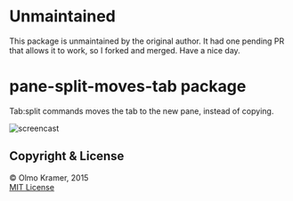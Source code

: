 # Unmaintained

This package is unmaintained by the original author. It had one pending PR that allows it to work, so I forked and merged. Have a nice day.

# pane-split-moves-tab package

Tab:split commands moves the tab to the new pane, instead of copying.

![screencast](https://raw.githubusercontent.com/olmokramer/atom-pane-split-moves-tab/master/screencast.gif)

## Copyright & License

&copy; Olmo Kramer, 2015 <br> [MIT License](LICENSE.md)
